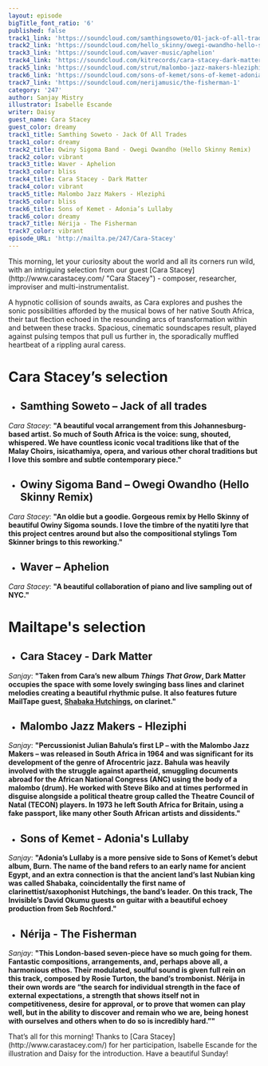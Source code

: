 ```yaml
---
layout: episode
bigTitle_font_ratio: '6'
published: false
track1_link: 'https://soundcloud.com/samthingsoweto/01-jack-of-all-trades'
track2_link: 'https://soundcloud.com/hello_skinny/owegi-owandho-hello-skinny'
track3_link: 'https://soundcloud.com/waver-music/aphelion'
track4_link: 'https://soundcloud.com/kitrecords/cara-stacey-dark-matter-kr13'
track5_link: 'https://soundcloud.com/strut/malombo-jazz-makers-hleziphi'
track6_link: 'https://soundcloud.com/sons-of-kemet/sons-of-kemet-adonias-lullaby'
track7_link: 'https://soundcloud.com/nerijamusic/the-fisherman-1'
category: '247'
author: Sanjay Mistry
illustrator: Isabelle Escande
writer: Daisy
guest_name: Cara Stacey
guest_color: dreamy
track1_title: Samthing Soweto - Jack Of All Trades
track1_color: dreamy
track2_title: Owiny Sigoma Band - Owegi Owandho (Hello Skinny Remix)
track2_color: vibrant
track3_title: Waver - Aphelion
track3_color: bliss
track4_title: Cara Stacey - Dark Matter
track4_color: vibrant
track5_title: Malombo Jazz Makers - Hleziphi
track5_color: bliss
track6_title: Sons of Kemet - Adonia’s Lullaby
track6_color: dreamy
track7_title: Nérija - The Fisherman
track7_color: vibrant
episode_URL: 'http://mailta.pe/247/Cara-Stacey'
---
```

<p id="introduction">This morning, let your curiosity about the world and all its corners run wild, with an intriguing selection from our guest [Cara Stacey](http://www.carastacey.com/ "Cara Stacey") - composer, researcher, improviser and multi-instrumentalist.</p>

<p>A hypnotic collision of sounds awaits, as Cara explores and pushes the sonic possibilities afforded by the musical bows of her native South Africa, their taut flection echoed in the resounding arcs of transformation within and between these tracks. Spacious, cinematic soundscapes result, played against pulsing tempos that pull us further in, the sporadically muffled heartbeat of a rippling aural caress.</p>


# **Cara Stacey’s selection**

+ ## Samthing Soweto – Jack of all trades
_Cara Stacey_: **"**A beautiful vocal arrangement from this Johannesburg-based artist. So much of South Africa is the voice: sung, shouted, whispered. We have countless iconic vocal traditions like that of the Malay Choirs, isicathamiya, opera, and various other choral traditions but I love this sombre and subtle contemporary piece.**"**

+ ## Owiny Sigoma Band – Owegi Owandho (Hello Skinny Remix)
_Cara Stacey_: **"**An oldie but a goodie. Gorgeous remix by Hello Skinny of beautiful Owiny Sigoma sounds. I love the timbre of the nyatiti lyre that this project centres around but also the compositional stylings Tom Skinner brings to this reworking.**"**

+ ## Waver – Aphelion
_Cara Stacey_: **"**A beautiful collaboration of piano and live sampling out of NYC.**"**


# Mailtape's selection

+ ## Cara Stacey - Dark Matter
_Sanjay_: **"**Taken from Cara’s new album _Things That Grow_, Dark Matter occupies the space with some lovely swinging bass lines and clarinet melodies creating a beautiful rhythmic pulse. It also features future MailTape guest, [Shabaka Hutchings](http://www.shabakahutchings.com/), on clarinet.**"** 

+ ## Malombo Jazz Makers - Hleziphi

_Sanjay_: **"**Percussionist Julian Bahula’s first LP – with the Malombo Jazz Makers – was released in South Africa in 1964 and was significant for its development of the genre of Afrocentric jazz. Bahula was heavily involved with the struggle against apartheid, smuggling documents abroad for the African National Congress (ANC) using the body of a malombo (drum). He worked with Steve Biko and at times performed in disguise alongside a political theatre group called the Theatre Council of Natal (TECON) players. In 1973 he left South Africa for Britain, using a fake passport, like many other South African artists and dissidents.**"**

+ ## Sons of Kemet - Adonia's Lullaby
_Sanjay_: **"**Adonia’s Lullaby is a more pensive side to Sons of Kemet’s debut album, Burn. The name of the band refers to an early name for ancient Egypt, and an extra connection is that the ancient land’s last Nubian king was called Shabaka, coincidentally the first name of clarinettist/saxophonist Hutchings, the band’s leader. On this track, The Invisible’s David Okumu guests on guitar with a beautiful echoey production from Seb Rochford.**"**

+ ## Nérija - The Fisherman
_Sanjay_: **"**This London-based seven-piece have so much going for them. Fantastic compositions, arrangements, and, perhaps above all, a harmonious ethos. Their modulated, soulful sound is given full rein on this track, composed by Rosie Turton, the band’s trombonist. Nérija in their own words are “the search for individual strength in the face of external expectations, a strength that shows itself not in competitiveness, desire for approval, or to prove that women can play well, but in the ability to discover and remain who we are, being honest with ourselves and others when to do so is incredibly hard.”**"**


<p id="outroduction">That’s all for this morning! Thanks to [Cara Stacey](http://www.carastacey.com/) for her participation, Isabelle Escande for the illustration and Daisy for the introduction. Have a beautiful Sunday!</p>
